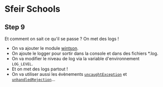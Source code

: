 # Sfeir Schools

## Step 9

Et comment on sait ce qu'il se passe ? On met des logs !

- On va ajouter le module [wintson](https://www.npmjs.com/package/winston).
- On ajoute le logger pour sortir dans la console et dans des fichiers *.log.
- On va modifier le niveau de log via la variable d'environnement `LOG_LEVEL`.
- Et on met des logs partout !
- On va utiliser aussi les évènements [`uncaughtException`](https://nodejs.org/dist/latest-v8.x/docs/api/process.html#process_event_uncaughtexception) et [`unhandledRejection`](https://nodejs.org/dist/latest-v8.x/docs/api/process.html#process_event_unhandledrejection)...
